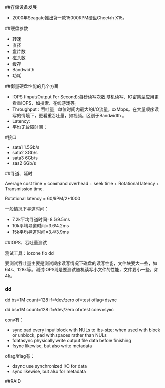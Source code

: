 ##存储设备发展

* 2000年Seagate推出第一款15000RPM硬盘Cheetah X15。

##硬盘参数

* 转速
* 直径
* 盘片数
* 磁头数
* 缓存
* Bandwidth  
* 功耗

##衡量硬盘性能的几个方面

* IOPS (Input/Output Per Second):每秒读写次数.随机读写、IO密集型应用更看重IOPS，如搜索、在线游戏等。
* Throughput：吞吐量，单位时间内最大的I/O流量，xxMbps。在大量顺序读写的情境下，更看重吞吐量，如视频。区别于Bandwidth 。
* Latency:
* 平均无故障时间：

#接口

* sata1  1.5Gb/s
* sata2  3Gb/s
* sata3  6Gb/s
* sas2   6Gb/s

##寻道、延时

Average cost time = command overhead + seek time + Rotational latency + Transmission time.

Rotational latency = 60/RPM/2*1000

一般情况下寻道时间：

* 7.2k平均寻道时间=8.5/9.5ms
* 10k平均寻道时间=3.6/4.2ms
* 15k平均寻道时间=3.4/3.9ms



##IOPS、吞吐量测试

测试工具：iozone fio dd

要测试吞吐量主要是测试顺序读写情况下磁盘的读写性能，文件块要大一些，如64k、128k等。测试IOPS则是要测试随机读写小文件的性能，文件要小一些，如4k。

### dd

dd bs=1M count=128 if=/dev/zero of=test oflag=dsync

dd bs=1M count=128 if=/dev/zero of=test conv=sync 

conv有：
* sync   pad every input block with NULs to ibs-size; when used with block or unblock, pad with spaces rather than NULs
* fdatasync physically write output file data before finishing
* fsync  likewise, but also write metadata

oflag/iflag有：
* dsync  use synchronized I/O for data
* sync   likewise, but also for metadata



##RAID
